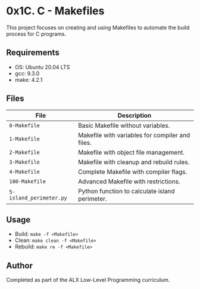 # 0x1C. C - Makefiles

This project focuses on creating and using Makefiles to automate the build process for C programs.

## Requirements

- OS: Ubuntu 20.04 LTS
- gcc: 9.3.0
- make: 4.2.1

## Files

| File               | Description                                  |
|--------------------|----------------------------------------------|
| `0-Makefile`       | Basic Makefile without variables.            |
| `1-Makefile`       | Makefile with variables for compiler and files. |
| `2-Makefile`       | Makefile with object file management.        |
| `3-Makefile`       | Makefile with cleanup and rebuild rules.     |
| `4-Makefile`       | Complete Makefile with compiler flags.       |
| `100-Makefile`     | Advanced Makefile with restrictions.         |
| `5-island_perimeter.py` | Python function to calculate island perimeter. |

## Usage

- Build: `make -f <Makefile>`
- Clean: `make clean -f <Makefile>`
- Rebuild: `make re -f <Makefile>`

## Author

Completed as part of the ALX Low-Level Programming curriculum.
